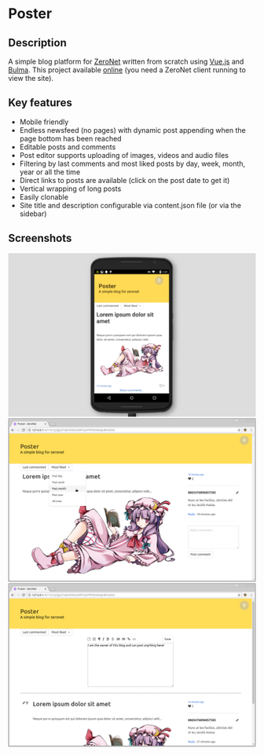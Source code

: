 # Poster

## Description

A simple blog platform for [ZeroNet](https://github.com/HelloZeroNet/ZeroNet) written from scratch using [Vue.js](https://vuejs.org/) and [Bulma](https://bulma.io/). This project available [online](http://127.0.0.1:43110/1J2ZJjs97wEcW36x5d9f1QnPVPVDv8wbJ/) (you need a ZeroNet client running to view the site).

## Key features

- Mobile friendly
- Endless newsfeed (no pages) with dynamic post appending when the page bottom has been reached
- Editable posts and comments
- Post editor supports uploading of images, videos and audio files
- Filtering by last comments and most liked posts by day, week, month, year or all the time
- Direct links to posts are available (click on the post date to get it)
- Vertical wrapping of long posts
- Easily clonable
- Site title and description configurable via content.json file (or via the sidebar)

## Screenshots

![](screenshots/0.png?raw=true)
![](screenshots/1.png?raw=true)
![](screenshots/2.png?raw=true)
